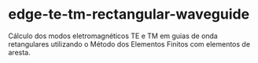 # edge-te-tm-rectangular-waveguide
Cálculo dos modos eletromagnéticos TE e TM em guias de onda retangulares utilizando o Método dos Elementos Finitos com elementos de aresta.
